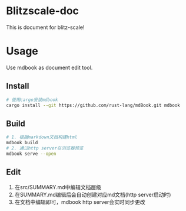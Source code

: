 # Blitzscale-doc
This is document for blitz-scale!

# Usage
Use mdbook as document edit tool.
## Install
```bash
# 使用cargo安装mdbook
cargo install --git https://github.com/rust-lang/mdBook.git mdbook
```
## Build
```bash
# 1. 根据markdown文档构建html
mdbook build
# 2. 通过http server在浏览器预览
mdbook serve --open
```

## Edit
1. 在src/SUMMARY.md中编辑文档层级
2. 在SUMMARY.md编辑后会自动创建对应md文档(http server启动时)
3. 在文档中编辑即可，mdbook http server会实时同步更改
